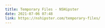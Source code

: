 ```yaml
---
title: Temporary Files - NSHipster
date: 2021-07-06 07:48
link: https://nshipster.com/temporary-files/
---
```

